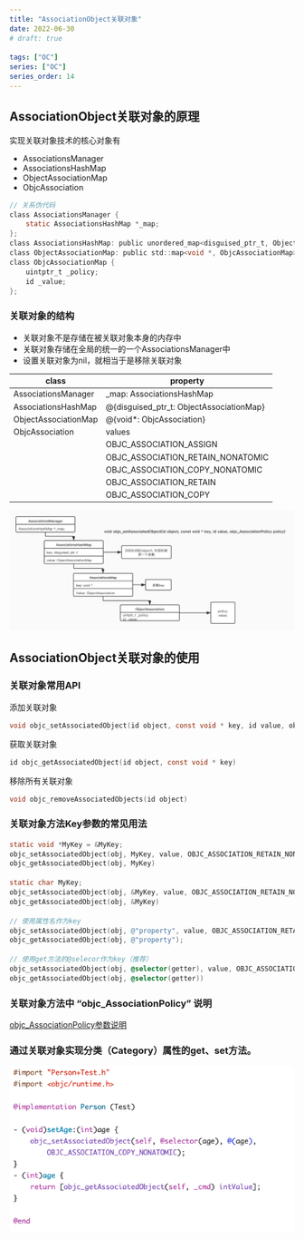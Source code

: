 ```yaml
---
title: "AssociationObject关联对象"
date: 2022-06-30
# draft: true

tags: ["OC"]
series: ["OC"]
series_order: 14
---
```


## AssociationObject关联对象的原理

实现关联对象技术的核心对象有
- AssociationsManager
- AssociationsHashMap
- ObjectAssociationMap
- ObjcAssociation

```objectivec
// 关系伪代码
class AssociationsManager {
	static AssociationsHashMap *_map;
};
class AssociationsHashMap: public unordered_map<disguised_ptr_t, ObjectAssociationMap>
class ObjectAssociationMap: public std::map<void *, ObjcAssociationMap>
class ObjcAssociationMap {
	uintptr_t _policy;
	id _value;
};
```

### 关联对象的结构

- 关联对象不是存储在被关联对象本身的内存中
- 关联对象存储在全局的统一的一个AssociationsManager中
- 设置关联对象为nil，就相当于是移除关联对象

| class | property |
|-------|----------|
|AssociationsManager| _map: AssociationsHashMap |
|AssociationsHashMap| @{disguised_ptr_t: ObjectAssociationMap}|
|ObjectAssociationMap| @{void*: ObjcAssociation}|
|ObjcAssociation| values |
|| OBJC_ASSOCIATION_ASSIGN|
|| OBJC_ASSOCIATION_RETAIN_NONATOMIC |
|| OBJC_ASSOCIATION_COPY_NONATOMIC |
|| OBJC_ASSOCIATION_RETAIN |
|| OBJC_ASSOCIATION_COPY |



![1](1.png)

## AssociationObject关联对象的使用

### 关联对象常用API

添加关联对象

```objectivec
void objc_setAssociatedObject(id object, const void * key, id value, objc_AssociationPolicy policy)
```

获取关联对象

```objectivec
id objc_getAssociatedObject(id object, const void * key)
```

移除所有关联对象

```objectivec
void objc_removeAssociatedObjects(id object)
```

### 关联对象方法Key参数的常见用法

```objectivec
static void *MyKey = &MyKey;
objc_setAssociatedObject(obj, MyKey, value, OBJC_ASSOCIATION_RETAIN_NONATOMIC)
objc_getAssociatedObject(obj, MyKey)

static char MyKey;
objc_setAssociatedObject(obj, &MyKey, value, OBJC_ASSOCIATION_RETAIN_NONATOMIC)
objc_getAssociatedObject(obj, &MyKey)

// 使用属性名作为key
objc_setAssociatedObject(obj, @"property", value, OBJC_ASSOCIATION_RETAIN_NONATOMIC);
objc_getAssociatedObject(obj, @"property");

// 使用get方法的@selecor作为key（推荐）
objc_setAssociatedObject(obj, @selector(getter), value, OBJC_ASSOCIATION_RETAIN_NONATOMIC)
objc_getAssociatedObject(obj, @selector(getter))
```

### 关联对象方法中 “**objc_AssociationPolicy**” 说明

[objc_AssociationPolicy参数说明](AssociationObject%E5%85%B3%E8%81%94%E5%AF%B9%E8%B1%A1%20c5f6e7a1551d46a689cfc461f28ab8ed/objc_AssociationPolicy%E5%8F%82%E6%95%B0%E8%AF%B4%E6%98%8E%205427096493b240628436ca1a9fe670ea.csv)

### 通过关联对象实现分类（Category）属性的get、set方法。

![2](2.png)